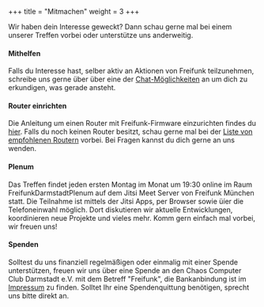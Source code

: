 +++
title = "Mitmachen"
weight = 3
+++

Wir haben dein Interesse geweckt? Dann schau gerne mal bei einem unserer Treffen vorbei oder unterstütze uns anderweitig.

<!-- more -->

#### Mithelfen
Falls du Interesse hast, selber aktiv an Aktionen von Freifunk teilzunehmen, schreibe uns gerne über über eine der [Chat-Möglichkeiten](/chat) an um dich zu erkundigen, was gerade ansteht.

#### Router einrichten
Die Anleitung um einen Router mit Freifunk-Firmware einzurichten findes du [hier](/idk). Falls du noch keinen Router besitzt, schau gerne mal bei der [Liste von empfohlenen Routern](/router/) vorbei. Bei Fragen kannst du dich gerne an uns wenden.

#### Plenum
Das Treffen findet jeden ersten Montag im Monat um 19:30 online im Raum FreifunkDarmstadtPlenum auf dem Jitsi Meet Server von Freifunk München statt. Die Teilnahme ist mittels der Jitsi Apps, per Browser sowie üíer die Telefoneinwahl möglich. Dort diskutieren wir aktuelle Entwicklungen, koordinieren neue Projekte und vieles mehr. Komm gern einfach mal vorbei, wir freuen uns!

#### Spenden
Solltest du uns finanziell regelmäßigen oder einmalig mit einer Spende unterstützen, freuen wir uns über eine Spende an den Chaos Computer Club Darmstadt e.V. mit dem Betreff "Freifunk", die Bankanbindung ist im [Impressum](/impressum) zu finden. Solltet Ihr eine Spendenquittung benötigen, sprecht uns bitte direkt an.
